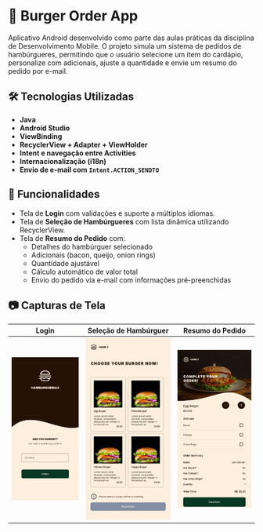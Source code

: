 # 🍔 Burger Order App

Aplicativo Android desenvolvido como parte das aulas práticas da disciplina de Desenvolvimento
Mobile. O projeto simula um sistema de pedidos de hambúrgueres, permitindo que o usuário selecione
um item do cardápio, personalize com adicionais, ajuste a quantidade e envie um resumo do pedido por
e-mail.

## 🛠 Tecnologias Utilizadas

- **Java**
- **Android Studio**
- **ViewBinding**
- **RecyclerView + Adapter + ViewHolder**
- **Intent e navegação entre Activities**
- **Internacionalização (i18n)**
- **Envio de e-mail com `Intent.ACTION_SENDTO`**

## 📱 Funcionalidades

- Tela de **Login** com validações e suporte a múltiplos idiomas.
- Tela de **Seleção de Hambúrgueres** com lista dinâmica utilizando RecyclerView.
- Tela de **Resumo do Pedido** com:
    - Detalhes do hambúrguer selecionado
    - Adicionais (bacon, queijo, onion rings)
    - Quantidade ajustável
    - Cálculo automático de valor total
    - Envio do pedido via e-mail com informações pré-preenchidas

## 📷 Capturas de Tela

| Login                                                | Seleção de Hambúrguer                                                | Resumo do Pedido                                        |
|------------------------------------------------------|----------------------------------------------------------------------|---------------------------------------------------------|
| ![Tela de Login](./.github/assets/app_screen_1.jpeg) | ![Tela de Seleção de Hambúrguer](./.github/assets/app_screen_2.jpeg) | ![Resumo do Pedido](./.github/assets/app_screen_3.jpeg) |
